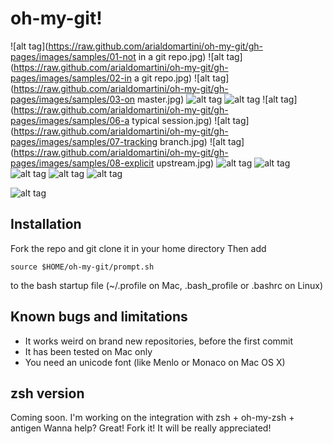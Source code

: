 oh-my-git!
=========


![alt tag](https://raw.github.com/arialdomartini/oh-my-git/gh-pages/images/samples/01-not in a git repo.jpg)
![alt tag](https://raw.github.com/arialdomartini/oh-my-git/gh-pages/images/samples/02-in a git repo.jpg)
![alt tag](https://raw.github.com/arialdomartini/oh-my-git/gh-pages/images/samples/03-on master.jpg)
![alt tag](https://raw.github.com/arialdomartini/oh-my-git/gh-pages/images/samples/04-untracked-add-commit.jpg)
![alt tag](https://raw.github.com/arialdomartini/oh-my-git/gh-pages/images/samples/05-rm.jpg)
![alt tag](https://raw.github.com/arialdomartini/oh-my-git/gh-pages/images/samples/06-a typical session.jpg)
![alt tag](https://raw.github.com/arialdomartini/oh-my-git/gh-pages/images/samples/07-tracking branch.jpg)
![alt tag](https://raw.github.com/arialdomartini/oh-my-git/gh-pages/images/samples/08-explicit upstream.jpg)
![alt tag](https://raw.github.com/arialdomartini/oh-my-git/gh-pages/images/samples/09-ahead.jpg)
![alt tag](https://raw.github.com/arialdomartini/oh-my-git/gh-pages/images/samples/10-behind.jpg)
![alt tag](https://raw.github.com/arialdomartini/oh-my-git/gh-pages/images/samples/11-diverge.jpg)
![alt tag](https://raw.github.com/arialdomartini/oh-my-git/gh-pages/images/samples/12-detached.jpg)
![alt tag](https://raw.github.com/arialdomartini/oh-my-git/gh-pages/images/samples/13-stash.jpg)


![alt tag](https://raw.github.com/arialdomartini/oh-my-git/gh-pages/images/shut-up.gif)

Installation
------------
Fork the repo and git clone it in your home directory
Then add

    source $HOME/oh-my-git/prompt.sh

to the bash startup file (~/.profile on Mac, .bash_profile or .bashrc on Linux)

Known bugs and limitations
--------------------------
* It works weird on brand new repositories, before the first commit
* It has been tested on Mac only
* You need an unicode font (like Menlo or Monaco on Mac OS X)

zsh version
-----------
Coming soon. I'm working on the integration with zsh + oh-my-zsh + antigen
Wanna help? Great! Fork it! It will be really appreciated!
